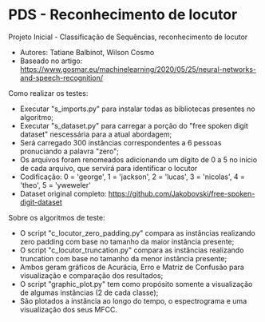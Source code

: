 # PDS - Reconhecimento de locutor
Projeto Inicial - Classificação de Sequências, reconhecimento de locutor
- Autores: Tatiane Balbinot, Wilson Cosmo
- Baseado no artigo: https://www.gosmar.eu/machinelearning/2020/05/25/neural-networks-and-speech-recognition/

Como realizar os testes:
- Executar "s_imports.py" para instalar todas as bibliotecas presentes no algoritmo;
- Executar "s_dataset.py" para carregar a porção do "free spoken digit dataset" nescessária para a atual abordagem;
- Será carregado 300 instâncias correspondentes a 6 pessoas pronuciando a palavra "zero";
- Os arquivos foram renomeados adicionando um dígito de 0 a 5 no início de cada arquivo, que servirá para identificar o locutor
- Codificação: 0 = 'george', 1 = 'jackson', 2 = 'lucas', 3 = 'nicolas', 4 = 'theo', 5 = 'yweweler'
- Dataset original completo: https://github.com/Jakobovski/free-spoken-digit-dataset

Sobre os algoritmos de teste: 
- O script "c_locutor_zero_padding.py" compara as instâncias realizando zero padding com base no tamanho da maior instância presente;
- O script "c_locutor_truncation.py" compara as instâncias realizando truncation com base no tamanho da menor instância presente;
- Ambos geram gráficos de Acurácia, Erro e Matriz de Confusão para visualização e comparação dos resultados;
- O script "graphic_plot.py" tem como propósito somente a visualização de algumas instâncias (2 de cada classe);
- São plotados a instância ao longo do tempo, o espectrograma e uma visualização dos seus MFCC. 

